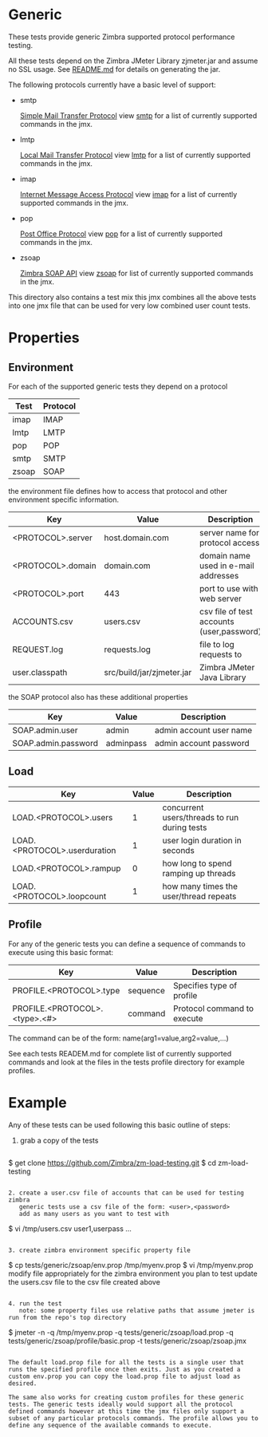 # Generic

These tests provide generic Zimbra supported protocol performance testing.

All these tests depend on the Zimbra JMeter Library zjmeter.jar and assume no SSL usage. See [README.md](../../src/README.md) for details on generating the jar.

The following protocols currently have a basic level of support:

* smtp
  
  [Simple Mail Transfer Protocol](https://tools.ietf.org/html/rfc5321) view [smtp](smtp/smtp.md) for a list of currently supported commands in the jmx.
  
* lmtp
  
  [Local Mail Transfer Protocol](https://tools.ietf.org/html/rfc2033) view [lmtp](lmtp/lmtp.md) for a list of currently supported commands in the jmx.
  
* imap
  
  [Internet Message Access Protocol](https://tools.ietf.org/html/rfc3501) view [imap](imap/imap.md) for a list of currently supported commands in the jmx.
  
* pop
  
  [Post Office Protocol](https://tools.ietf.org/html/rfc5321) view [pop](pop/pop.md) for a list of currently supported commands in the jmx.
  
* zsoap
  
  [Zimbra SOAP API](https://wiki.zimbra.com/wiki/SOAP_API_Reference_Material_Beginning_with_ZCS_8) view [zsoap](zsoap/zsoap.md) for list of currently supported commands in the jmx.

This directory also contains a test mix this jmx combines all the above tests into one jmx file that can be used for very low combined user count tests.

# Properties

## Environment

For each of the supported generic tests they depend on a protocol

|Test |Protocol|
|-----|--------|
|imap |IMAP    |
|lmtp |LMTP    |
|pop  |POP     |
|smtp |SMTP    |
|zsoap|SOAP    |

the environment file defines how to access that protocol and other environment specific information.

|Key                    |Value          |Description                         |
|-----------------------|---------------|------------------------------------|
|&lt;PROTOCOL&gt;.server|host.domain.com|server name for protocol access     |
|&lt;PROTOCOL&gt;.domain|domain.com     |domain name used in e-mail addresses|
|&lt;PROTOCOL&gt;.port  |443            |port to use with web server         |
|ACCOUNTS.csv           |users.csv      |csv file of test accounts (user,password)|
|REQUEST.log            |requests.log             |file to log requests to   |
|user.classpath         |src/build/jar/zjmeter.jar|Zimbra JMeter Java Library|

the SOAP protocol also has these additional properties

|Key                |Value    |Description            |
|-------------------|---------|-----------------------|
|SOAP.admin.user    |admin    |admin account user name|
|SOAP.admin.password|adminpass|admin account password |


## Load

|Key                               |Value|Description                                 |
|----------------------------------|-----|--------------------------------------------|
|LOAD.&lt;PROTOCOL&gt;.users       |1    |concurrent users/threads to run during tests|
|LOAD.&lt;PROTOCOL&gt;.userduration|1    |user login duration in seconds              |
|LOAD.&lt;PROTOCOL&gt;.rampup      |0    |how long to spend ramping up threads        |
|LOAD.&lt;PROTOCOL&gt;.loopcount   |1    |how many times the user/thread repeats      |

## Profile

For any of the generic tests you can define a sequence of commands to execute using this basic format:


|Key                                  |Value|Description                             |
|-------------------------------------|-----|----------------------------------------|
|PROFILE.&lt;PROTOCOL&gt;.type                  |sequence|Specifies type of profile  |
|PROFILE.&lt;PROTOCOL&gt;.&lt;type&gt;.&lt;#&gt;|command |Protocol command to execute|

The command can be of the form: name(arg1=value,arg2=value,...)

See each tests READEM.md for complete list of currently supported commands and look at the files in the tests profile directory for example profiles.

# Example

Any of these tests can be used following this basic outline of steps:

1. grab a copy of the tests

   ```
$ get clone https://github.com/Zimbra/zm-load-testing.git 
$ cd zm-load-testing
```

2. create a user.csv file of accounts that can be used for testing zimbra
   generic tests use a csv file of the form: <user>,<password>
   add as many users as you want to test with

   ``` 
$ vi /tmp/users.csv
user1,userpass
...
```

3. create zimbra environment specific property file

   ```
$ cp tests/generic/zsoap/env.prop /tmp/myenv.prop
$ vi /tmp/myenv.prop
modify file appropriately for the zimbra environment you plan to test
update the users.csv file to the csv file created above
```

4. run the test
   note: some property files use relative paths that assume jmeter is run from the repo's top directory

   ```
$ jmeter -n -q /tmp/myenv.prop -q tests/generic/zsoap/load.prop -q tests/generic/zsoap/profile/basic.prop -t tests/generic/zsoap/zsoap.jmx
```

The default load.prop file for all the tests is a single user that runs the specified profile once then exits. Just as you created a custom env.prop you can copy the load.prop file to adjust load as desired.

The same also works for creating custom profiles for these generic tests. The generic tests ideally would support all the protocol defined commands however at this time the jmx files only support a subset of any particular protocols commands. The profile allows you to define any sequence of the available commands to execute.

